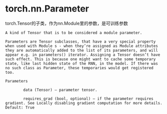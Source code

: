 <!--
 * @Author: lexcalibur
 * @Date: 2021-12-08 17:56:44
 * @LastEditors: lexcaliburr
 * @LastEditTime: 2021-12-08 18:00:17
-->

# torch.nn.Parameter

torch.Tensor的子类，作为nn.Module里的参数，是可训练参数
```
A kind of Tensor that is to be considered a module parameter.

Parameters are Tensor subclasses, that have a very special property when used with Module s - when they’re assigned as Module attributes they are automatically added to the list of its parameters, and will appear e.g. in parameters() iterator. Assigning a Tensor doesn’t have such effect. This is because one might want to cache some temporary state, like last hidden state of the RNN, in the model. If there was no such class as Parameter, these temporaries would get registered too.

Parameters

        data (Tensor) – parameter tensor.

        requires_grad (bool, optional) – if the parameter requires gradient. See Locally disabling gradient computation for more details. Default: True
```